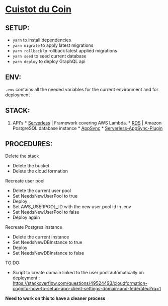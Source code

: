 # [Cuistot du Coin](https://www.cuistotducoin.com)

## SETUP:
  - `yarn` to install dependencies
  - `yarn migrate` to apply latest migrations
  - `yarn rollback` to rollback latest applied migrations
  - `yarn seed` to seed current database
  - `yarn deploy` to deploy GraphQL api

## ENV:

`.env` contains all the needed variables for the current environment and for deployment

## STACK:
  1. API's
    * [Serverless](http://serverless.com) | Framework covering AWS Lambda.
    * [RDS](https://aws.amazon.com/fr/rds/) | Amazon PostgreSQL database instance
    * [AppSync](https://aws.amazon.com/fr/appsync/)
    * [Serverless-AppSync-Plugin](https://github.com/sid88in/serverless-appsync-plugin)


## PROCEDURES:

Delete the stack

- Delete the bucket
- Delete the cloud formation

Recreate user pool

- Delete the current user pool
- Set NeedsNewUserPool to true
- Deploy
- Set AWS_USERPOOL_ID with the new user pool id in .env
- Set NeedsNewUserPool to false
- Deploy again

Recreate Postgres instance

- Delete the current instance
- Set NeedsNewDBInstance to true
- Deploy
- Set NeedsNewDBInstance to false

TO DO:

- Script to create domain linked to the user pool automatically on deployment :
https://stackoverflow.com/questions/49524493/cloudformation-cognito-how-to-setup-app-client-settings-domain-and-federated?rq=1

**Need to work on this to have a cleaner process**
